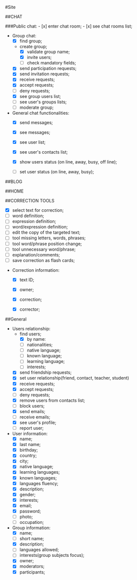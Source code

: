 #Site

##CHAT

 ###Public chat:
    - [x] enter chat room;
    - [x] see chat rooms list;

* Group chat:
	- [x] find group;
	- create group;
		- [x] validate group name;
		- [x] invite users;
		- [ ] check mandatory fields;
	- [x] send participation requests;
	- [x] send invitation requests;
	- [x] receive requests;
	- [x] accept requests;
	- [ ] deny requests;
	- [x] see group users list;
	- [ ] see user's groups lists;
	- [ ] moderate group;

* General chat functionalities:
	- [x] send messages;
	- [x] see messages;
	- [x] see user list;
    - [x] see user's contacts list;
    - [x] show users status (on line, away, busy, off line);
    - [ ] set user status  (on line, away, busy);


##BLOG

##HOME

##CORRECTION TOOLS
- [x] select text for correction;
- [ ] word definition;
- [ ] expression definition;
- [ ] word/expression definition;
- [ ] edit the copy of the targeted text;
- [ ] tool missing letters, words, phrases;
- [ ] tool word/phrase position change;
- [ ] tool unnecessary word/phrase;
- [ ] explanation/comments;
- [ ] save correction as flash cards;

* Correction information:
	- [x] text ID;
	- [x] owner;
	- [x] correction;
	- [x] corrector;


##General
* Users relationship:
	- find users;
		- [x] by name:
		- [ ] nationalities;
		- [ ] native language;
		- [ ] known language;
		- [ ] learning language;
		- [ ] interests;
	- [x] send friendship requests;
	- [x] set user relationship(friend, contact, teacher, student)
	- [x] receive requests;
	- [x] accept requests;
	- [ ] deny requests;
	- [x] remove users from contacts list;
	- [ ] block users;
	- [x] send emails;
	- [ ] receive emails;
	- [x] see user's profile;
	- [ ] report user;

* User information:
	- [x] name;
	- [x] last name;
	- [x] birthday;
	- [x] country;
	- [x] city;
	- [x] native language;
	- [x] learning languages;
	- [x] known languages;
	- [x] languages fluency;
	- [x] description;
	- [x] gender;
	- [x] interests;
	- [x] email;
	- [x] password;
	- [ ] photo;
	- [ ] occupation;

* Group information:
	- [x] name;
	- [ ] short name;
	- [x] description;
	- [ ] languages allowed;
	- [ ] interests(group subjects focus);
	- [x] owner;
	- [x] moderators;
	- [x] participants;